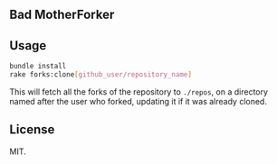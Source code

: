 Bad MotherForker
----------------

## Usage
```bash
bundle install
rake forks:clone[github_user/repository_name]
```

This will fetch all the forks of the repository to `./repos`, on a directory
named after the user who forked, updating it if it was already cloned.

## License
MIT.
